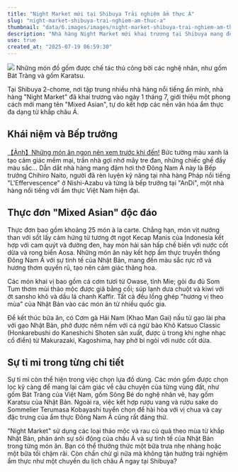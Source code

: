 ```yaml
---
title: "Night Market mới tại Shibuya Trải nghiệm ẩm thực Á"
slug: "night-market-shibuya-trai-nghiem-am-thuc-a"
thumbnail: "data/6.images/images/night-market-shibuya-trai-nghiem-am-thuc-a.webp"
description: "Nhà hàng Night Market mới khai trương tại Shibuya mang đến trải nghiệm ẩm thực 'Mixed Asian' độc đáo, kết hợp hương vị Đông Nam Á và Nhật Bản cùng không gian đậm chất chợ đêm."
use: true
created_at: "2025-07-19 06:59:30"
---
```


![](/images/20250718-00010002-penonline-000-1-view.webp)
Những món đồ gốm được chế tác thủ công bởi các nghệ nhân, như gốm Bát Tràng và gốm Karatsu.

Tại Shibuya 2-chome, nơi tập trung nhiều nhà hàng nổi tiếng ẩn mình, nhà hàng "Night Market" đã khai trương vào ngày 1 tháng 7, giới thiệu một phong cách mới mang tên "Mixed Asian", tự do kết hợp các nền văn hóa ẩm thực đa dạng từ khắp châu Á.

## Khái niệm và Bếp trưởng
[【Ảnh】Những món ăn ngon nên xem trước khi đến!](https://www.pen-online.jp/article/019280.html?page=1)
Bức tường màu xanh lá tạo cảm giác mềm mại, trần nhà gợi nhớ mây tre đan, những chiếc ghế đầy màu sắc... Dẫn dắt nhà hàng mang đậm hơi thở Đông Nam Á này là Bếp trưởng Chihiro Naito, người đã rèn luyện kỹ năng tại nhà hàng Pháp nổi tiếng "L'Effervescence" ở Nishi-Azabu và từng là bếp trưởng tại "AnDi", một nhà hàng nổi tiếng với ẩm thực Việt Nam hiện đại.

## Thực đơn "Mixed Asian" độc đáo
Thực đơn bao gồm khoảng 25 món à la carte. Chẳng hạn, món vịt nướng than với sốt lấy cảm hứng từ tương ớt ngọt Kecap Manis của Indonesia kết hợp với cam quýt và đường đen, hay món hải sản hấp chế biến với nước cốt dừa và rong biển Aosa. Những món ăn này kết hợp ẩm thực truyền thống Đông Nam Á với sự tinh tế của Nhật Bản, mang đến màu sắc rực rỡ và hương thơm quyến rũ, tạo nên cảm giác thăng hoa.

Các món khai vị bao gồm cá cơm tươi từ Owase, tỉnh Mie; gỏi đu đủ Som Tum thơm mùi thảo mộc được giã bằng cối; súp lạnh dưa chuột và kiwi với ớt sansho khô và dầu lá chanh Kaffir. Tất cả đều lồng ghép "hương vị theo mùa" của Nhật Bản vào các món ăn từ nhiều quốc gia.

Để kết thúc bữa ăn, có Cơm gà Hải Nam (Khao Man Gai) nấu từ gạo lài pha với gạo Nhật Bản, phở được nêm nếm với cá ngừ bào Khô Katsuo Classic (Honkarebushi do Kaneshichi Shoten sản xuất, được ủ trong khi nghe nhạc cổ điển) từ Makurazaki, Kagoshima, hay phở bí ngòi với nước cốt dừa.

## Sự tỉ mỉ trong từng chi tiết
Sự tỉ mỉ còn thể hiện trong việc chọn lựa đồ dùng. Các món gốm được chọn lọc kỹ càng để mang lại cảm giác về câu chuyện của từng vùng đất, như gốm Bát Tràng của Việt Nam, gốm Sông Bé do nghệ nhân vẽ, hay gốm Karatsu của Nhật Bản. Ngoài ra, việc kết hợp rượu vang và rượu sake do Sommelier Terumasa Kobayashi tuyển chọn để hài hòa với vị chua và cay đặc trưng của ẩm thực Đông Nam Á cũng rất đáng thử.

"Night Market" sử dụng các loại thảo mộc và rau củ quả theo mùa từ khắp Nhật Bản, phản ánh sự sôi động của châu Á và sự tinh tế của Nhật Bản trong từng món ăn. Bạn có thể thưởng thức một bữa trưa nhẹ nhàng hoặc một bữa tối chậm rãi. Còn chần chừ gì nữa mà không tận hưởng trải nghiệm ẩm thực như một chuyến du lịch châu Á ngay tại Shibuya?